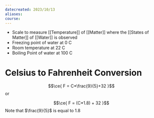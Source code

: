 ```yaml
---
datecreated: 2023/10/13
aliases: 
course:
---
```

- Scale to measure [[Temperature]] of [[Matter]] where the [[States of Matter]] of [[Water]] is observed
- Freezing point of water at 0 C
- Room temperature at 22 C
- Boiling Point of water at 100 C

# Celsius to Fahrenheit Conversion

$$\ce{ F = C*\frac{9}{5}+32 }$$
or

$$\ce{ F = (C*1.8) + 32 }$$
Note that $\frac{9}{5}$ is equal to 1.8